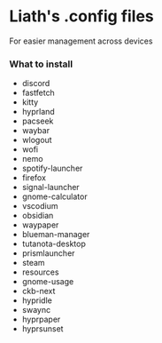 # Liath's .config files
For easier management across devices

### What to install
- discord
- fastfetch
- kitty
- hyprland
- pacseek
- waybar
- wlogout
- wofi
- nemo
- spotify-launcher
- firefox
- signal-launcher
- gnome-calculator
- vscodium
- obsidian
- waypaper
- blueman-manager
- tutanota-desktop
- prismlauncher
- steam
- resources
- gnome-usage
- ckb-next
- hypridle
- swaync
- hyprpaper
- hyprsunset
